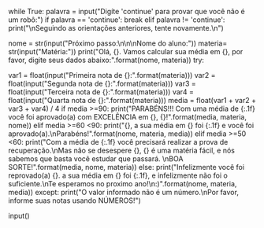 while True:
    palavra = input("Digíte 'continue' para provar que você não é um robô:")
    if palavra == 'continue':
        break
    elif palavra != 'continue':
        print("\nSeguindo as orientações anteriores, tente novamente.\n")

nome = str(input("Próximo passo:\n\n\nNome do aluno:"))
materia= str(input("Matéria:"))
print("Olá, {}. Vamos calcular sua média em {}, por favor, digite seus dados abaixo:".format(nome, materia))
try:

 var1 = float(input("Primeira nota de {}:".format(materia)))
 var2 = float(input("Segunda nota de {}:".format(materia)))
 var3 = float(input("Terceira nota de {}:".format(materia)))
 var4 = float(input("Quarta nota de {}:".format(materia)))
 media = float(var1 + var2 + var3 + var4) / 4
 if media >=90:
    print("PARABÉNS!!! Com uma média de {:.1f} você foi aprovado(a) com EXCELÊNCIA em {}, {}!".format(media, materia, nome))
 elif media >=60 <90:
    print("{}, a sua média em {} foi {:.1f} e você foi aprovado(a).\nParabéns!".format(nome, materia, media))
 elif media >=50 <60:
    print("Com a média de {:.1f} você precisará realizar a prova de recuperação.\nMas não se desespere {}, {} é uma matéria fácil, e nós sabemos que basta você estudar que passará. \nBOA SORTE!".format(media, nome, materia))
 else:
    print("Infelizmente você foi reprovado(a) {}. a sua média em {} foi {:.1f}, e infelizmente não foi o suficiente.\nTe esperamos no proximo ano!\n:)".format(nome, materia, media))
except:
    print("O valor informado não é um número.\nPor favor, informe suas notas usando NÚMEROS!")

input()

